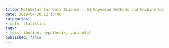 ```yaml
---
title: Math&Stat for Data Science - 03 Bayesian Methods and Machine Learning
date: 2019-04-30 12:10:00
categories:
- math, statistics
tags:
- [distribution, hypothesis, variable]
published: false
---
```

